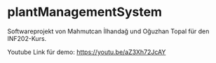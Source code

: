 # plantManagementSystem
Softwareprojekt von Mahmutcan İlhandağ und Oğuzhan Topal für den INF202-Kurs.

Youtube Link für demo: https://youtu.be/aZ3Xh72JcAY
